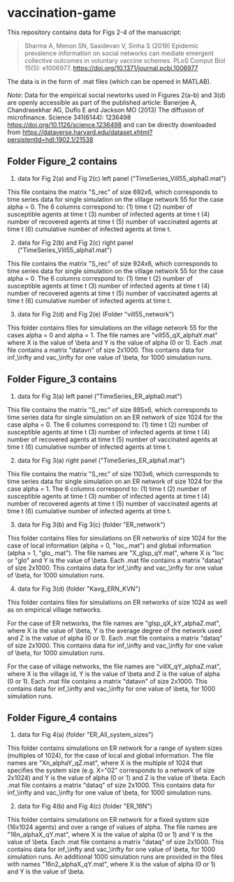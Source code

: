 # vaccination-game

This repository contains data for Figs 2-4 of the manuscript:

> Sharma A, Menon SN, Sasidevan V, Sinha S (2019) Epidemic prevalence information on social networks can mediate emergent collective outcomes in voluntary vaccine schemes. PLoS Comput Biol 15(5): e1006977. 
> https://doi.org/10.1371/journal.pcbi.1006977

The data is in the form of .mat files (which can be opened in MATLAB).

*Note*: Data for the empirical social newtorks used in Figures 2(a-b) and 3(d) are openly accessible as part of the published article: Banerjee A, Chandrasekhar AG, Duflo E and Jackson MO (2013) The diffusion of microfinance. Science 341(6144): 1236498 https://doi.org/10.1126/science.1236498 and can be directly downloaded from https://dataverse.harvard.edu/dataset.xhtml?persistentId=hdl:1902.1/21538

## Folder **Figure_2** contains

1. data for Fig 2(a) and Fig 2(c) left panel ("TimeSeries_Vill55_alpha0.mat")

This file contains the matrix "S_rec" of size 692x6, which corresponds to time series data for single simulation on the village network 55 for the case alpha = 0. The 6 columns correspond to: (1) time t (2) number of susceptible agents at time t (3) number of infected agents at time t (4) number of recovered agents at time t (5) number of vaccinated agents at time t (6) cumulative number of infected agents at time t.

2. data for Fig 2(b) and Fig 2(c) right panel ("TimeSeries_Vill55_alpha1.mat")

This file contains the matrix "S_rec" of size 924x6, which corresponds to time series data for single simulation on the village network 55 for the case alpha = 0. The 6 columns correspond to: (1) time t (2) number of susceptible agents at time t (3) number of infected agents at time t (4) number of recovered agents at time t (5) number of vaccinated agents at time t (6) cumulative number of infected agents at time t.

3. data for Fig 2(d) and Fig 2(e) (Folder "vill55_network")

This folder contains files for simulations on the village network 55 for the cases alpha = 0 and alpha = 1. The file names are "vill55_qX_alphaY.mat" where X is the value of \beta and Y is the value of alpha (0 or 1). Each .mat file contains a matrix "datavn" of size 2x1000. This contains data for inf_\infty and vac_\infty for one value of \beta, for 1000 simulation runs.

## Folder **Figure_3** contains

1. data for Fig 3(a) left panel ("TimeSeries_ER_alpha0.mat")

This file contains the matrix "S_rec" of size 885x6, which corresponds to time series data for single simulation on an ER network of size 1024 for the case alpha = 0. The 6 columns correspond to: (1) time t (2) number of susceptible agents at time t (3) number of infected agents at time t (4) number of recovered agents at time t (5) number of vaccinated agents at time t (6) cumulative number of infected agents at time t.

2. data for Fig 3(a) right panel ("TimeSeries_ER_alpha1.mat")

This file contains the matrix "S_rec" of size 1103x6, which corresponds to time series data for single simulation on an ER network of size 1024 for the case alpha = 1. The 6 columns correspond to: (1) time t (2) number of susceptible agents at time t (3) number of infected agents at time t (4) number of recovered agents at time t (5) number of vaccinated agents at time t (6) cumulative number of infected agents at time t.

3. data for Fig 3(b) and Fig 3(c) (folder "ER_network")

This folder contains files for simulations on ER networks of size 1024 for the case of local information (alpha = 0, "loc_.mat") and global information (alpha = 1, "glo_.mat"). The file names are "X_glsp_qY.mat", where X is "loc or "glo" and Y is the value of \beta. Each .mat file contains a matrix "dataq" of size 2x1000. This contains data for inf_\infty and vac_\infty for one value of \beta, for 1000 simulation runs.

4. data for Fig 3(d) (folder "Kavg_ERN_KVN")

This folder contains files for simulations on ER networks of size 1024 as well as on empirical village networks.

For the case of ER networks, the file names are "glsp_qX_kY_alphaZ.mat", where X is the value of \beta, Y is the average degree of the network used and Z is the value of alpha (0 or 1). Each .mat file contains a matrix "dataq" of size 2x1000. This contains data for inf_\infty and vac_\infty for one value of \beta, for 1000 simulation runs.

For the case of village networks, the file names are "villX_qY_alphaZ.mat", where X is the village id, Y is the value of \beta and Z is the value of alpha (0 or 1). Each .mat file contains a matrix "datavn" of size 2x1000. This contains data for inf_\infty and vac_\infty for one value of \beta, for 1000 simulation runs.

## Folder **Figure_4** contains

1. data for Fig 4(a) (folder "ER_All_system_sizes")

This folder contains simulations on ER network for a range of system sizes (multiples of 1024), for the case of local and global information. The file names are "Xn_alphaY_qZ.mat", where X is the multiple of 1024 that specifies the system size (e.g. X="02" corresponds to a network of size 2x1024) and Y is the value of alpha (0 or 1) and Z is the value of \beta. Each .mat file contains a matrix "dataq" of size 2x1000. This contains data for inf_\infty and vac_\infty for one value of \beta, for 1000 simulation runs.

2. data for Fig 4(b) and Fig 4(c) (folder "ER_16N")

This folder contains simulations on ER network for a fixed system size (16x1024 agents) and over a range of values of alpha. The file names are "16n_alphaX_qY.mat", where X is the value of alpha (0 or 1) and Y is the value of \beta. Each .mat file contains a matrix "dataq" of size 2x1000. This contains data for inf_\infty and vac_\infty for one value of \beta, for 1000 simulation runs. An additional 1000 simulation runs are provided in the files with names "16n2_alphaX_qY.mat", where X is the value of alpha (0 or 1) and Y is the value of \beta.
